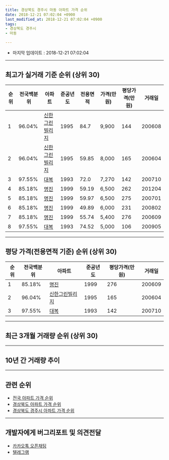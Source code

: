 ```yaml
---
title: 경상북도 경주시 마동 아파트 가격 순위
date: 2018-12-21 07:02:04 +0900
last_modified_at: 2018-12-21 07:02:04 +0900
tags:
- 경상북도 경주시
- 마동

---
```


* 마지막 업데이트 : 2018-12-21 07:02:04

---

## 최고가 실거래 기준 순위 (상위 30)


|순위|전국백분위|아파트|준공년도|전용면적|가격(만원)|평당가격(만원)|거래일|
|---|---|---|---|---|---|---|---|
|1|96.04%|[신한그린빌리지](https://search.naver.com/search.naver?query=%EA%B2%BD%EC%83%81%EB%B6%81%EB%8F%84+%EA%B2%BD%EC%A3%BC%EC%8B%9C+%EB%A7%88%EB%8F%99+%EC%8B%A0%ED%95%9C%EA%B7%B8%EB%A6%B0%EB%B9%8C%EB%A6%AC%EC%A7%80)|1995|84.7|9,900|144|200608|
|2|96.04%|[신한그린빌리지](https://search.naver.com/search.naver?query=%EA%B2%BD%EC%83%81%EB%B6%81%EB%8F%84+%EA%B2%BD%EC%A3%BC%EC%8B%9C+%EB%A7%88%EB%8F%99+%EC%8B%A0%ED%95%9C%EA%B7%B8%EB%A6%B0%EB%B9%8C%EB%A6%AC%EC%A7%80)|1995|59.85|8,000|165|200604|
|3|97.55%|[대복](https://search.naver.com/search.naver?query=%EA%B2%BD%EC%83%81%EB%B6%81%EB%8F%84+%EA%B2%BD%EC%A3%BC%EC%8B%9C+%EB%A7%88%EB%8F%99+%EB%8C%80%EB%B3%B5)|1993|72.0|7,270|142|200710|
|4|85.18%|[명진](https://search.naver.com/search.naver?query=%EA%B2%BD%EC%83%81%EB%B6%81%EB%8F%84+%EA%B2%BD%EC%A3%BC%EC%8B%9C+%EB%A7%88%EB%8F%99+%EB%AA%85%EC%A7%84)|1999|59.19|6,500|262|201204|
|5|85.18%|[명진](https://search.naver.com/search.naver?query=%EA%B2%BD%EC%83%81%EB%B6%81%EB%8F%84+%EA%B2%BD%EC%A3%BC%EC%8B%9C+%EB%A7%88%EB%8F%99+%EB%AA%85%EC%A7%84)|1999|59.97|6,500|275|200701|
|6|85.18%|[명진](https://search.naver.com/search.naver?query=%EA%B2%BD%EC%83%81%EB%B6%81%EB%8F%84+%EA%B2%BD%EC%A3%BC%EC%8B%9C+%EB%A7%88%EB%8F%99+%EB%AA%85%EC%A7%84)|1999|49.89|6,000|231|200802|
|7|85.18%|[명진](https://search.naver.com/search.naver?query=%EA%B2%BD%EC%83%81%EB%B6%81%EB%8F%84+%EA%B2%BD%EC%A3%BC%EC%8B%9C+%EB%A7%88%EB%8F%99+%EB%AA%85%EC%A7%84)|1999|55.74|5,400|276|200609|
|8|97.55%|[대복](https://search.naver.com/search.naver?query=%EA%B2%BD%EC%83%81%EB%B6%81%EB%8F%84+%EA%B2%BD%EC%A3%BC%EC%8B%9C+%EB%A7%88%EB%8F%99+%EB%8C%80%EB%B3%B5)|1993|74.52|5,000|106|200905|


---

## 평당 가격(전용면적 기준) 순위 (상위 30)


|순위|전국백분위|아파트|준공년도|평당가격(만원)|거래일|
|---|---|---|---|---|---|
|1|85.18%|[명진](https://search.naver.com/search.naver?query=%EA%B2%BD%EC%83%81%EB%B6%81%EB%8F%84+%EA%B2%BD%EC%A3%BC%EC%8B%9C+%EB%A7%88%EB%8F%99+%EB%AA%85%EC%A7%84)|1999|276|200609|
|2|96.04%|[신한그린빌리지](https://search.naver.com/search.naver?query=%EA%B2%BD%EC%83%81%EB%B6%81%EB%8F%84+%EA%B2%BD%EC%A3%BC%EC%8B%9C+%EB%A7%88%EB%8F%99+%EC%8B%A0%ED%95%9C%EA%B7%B8%EB%A6%B0%EB%B9%8C%EB%A6%AC%EC%A7%80)|1995|165|200604|
|3|97.55%|[대복](https://search.naver.com/search.naver?query=%EA%B2%BD%EC%83%81%EB%B6%81%EB%8F%84+%EA%B2%BD%EC%A3%BC%EC%8B%9C+%EB%A7%88%EB%8F%99+%EB%8C%80%EB%B3%B5)|1993|142|200710|


---

## 최근 3개월 거래량 순위 (상위 30)


<div style="width:100%;">
    <canvas id="deal_count_ranking" height="250"></canvas>
</div>


<script>
new Chart(document.getElementById("deal_count_ranking"), {
    type: 'horizontalBar',
    data: {
        labels: ['명진'],
        datasets: [{
            label: '실거래 수',
            data: [1],
            borderColor: "rgba(255, 0, 128, 1)",
            backgroundColor: "rgba(255, 0, 128, 0.5)",
            fill: false,
        }]
    },
    options: {
        responsive: true,
        title: {
            display: true,
            text: '최근 3개월 거래량 순위'
        },
        tooltips: {
            mode: 'index',
            intersect: false,
            callbacks: {
                title: function(tooltipItems, data) {
                    return "실거래 수:";
                },
                label: function(tooltipItem, data) {
                    return data.labels[tooltipItem.index] + ": " + tooltipItem.xLabel;
                }
            }
        },
        hover: {
            mode: 'nearest',
            intersect: true
        },
        scales: {
            xAxes: [{
                display: true,
                scaleLabel: {
                    display: true,
                    labelString: '실거래 수'
                },
                ticks: {
                    suggestedMin: 0,
                }
            }],
            yAxes: [{
                display: true,
                ticks: {
                    autoSkip: false,
                    callback: function(value, index, values) {
                        if (value.length > 15)
                            return value.substr(0, 13) + "...";
                        else
                            return value;
                    }
                },
                scaleLabel: {
                    display: false,
                }
            }]
        }
    }
});

</script>


---

## 10년 간 거래량 추이


<div style="width:100%;">
    <canvas id="deal_progress" height="250"></canvas>
</div>

<script>
new Chart(document.getElementById("deal_progress"), {
    type: 'line',
    data: {
        labels: ['200812','200901','200902','200903','200904','200905','200906','200907','200908','200909','200910','200911','200912','201001','201002','201003','201004','201005','201006','201007','201008','201009','201010','201011','201012','201101','201102','201103','201104','201105','201106','201107','201108','201109','201110','201111','201112','201201','201202','201203','201204','201205','201206','201207','201208','201209','201210','201211','201212','201301','201302','201303','201304','201305','201306','201307','201308','201309','201310','201311','201312','201401','201402','201403','201404','201405','201406','201407','201408','201409','201410','201411','201412','201501','201502','201503','201504','201505','201506','201507','201508','201509','201510','201511','201512','201601','201602','201603','201604','201605','201606','201607','201608','201609','201610','201611','201612','201701','201702','201703','201704','201705','201706','201707','201708','201709','201710','201711','201712','201801','201802','201803','201804','201805','201806','201807','201808','201809','201810','201811','201812'],
        datasets: [{
            label: '실거래 수',
            pointRadius: 1,
            data: [0, 0, 2, 0, 0, 3, 1, 0, 0, 2, 1, 1, 0, 1, 0, 2, 1, 4, 2, 0, 0, 2, 1, 0, 0, 1, 1, 2, 4, 1, 1, 5, 0, 0, 1, 2, 1, 2, 3, 2, 3, 2, 2, 1, 1, 0, 0, 0, 0, 0, 0, 0, 1, 1, 1, 1, 0, 0, 1, 0, 1, 0, 3, 1, 1, 1, 2, 0, 0, 0, 2, 0, 0, 2, 1, 2, 2, 0, 2, 1, 1, 1, 1, 0, 1, 0, 1, 2, 0, 0, 0, 0, 1, 0, 0, 0, 0, 0, 0, 1, 1, 0, 3, 1, 2, 0, 0, 1, 0, 0, 0, 0, 1, 1, 0, 1, 1, 2, 1, 0, 0],
            borderColor: "rgba(255, 201, 14, 1)",
            backgroundColor: "rgba(255, 201, 14, 0.5)",
            fill: true,
        }]
    },
    options: {
        responsive: true,
        title: {
            display: true,
            text: '10년간 거래량 추이'
        },
        tooltips: {
            mode: 'index',
            intersect: false,
        },
        hover: {
            mode: 'nearest',
            intersect: true
        },
        scales: {
            xAxes: [{
                display: true,
                scaleLabel: {
                    display: true,
                    labelString: '년/월'
                }
            }],
            yAxes: [{
                display: true,
                ticks: {
                    suggestedMin: 0,
                },
                scaleLabel: {
                    display: true,
                    labelString: '실거래 수'
                }
            }]
        }
    }
});

</script>


---

## 관련 순위

- [전국 아파트 가격 순위](https://inasie.github.io/apt-ranking/전국)
- [경상북도 아파트 가격 순위](https://inasie.github.io/apt-ranking/경상북도)
- [경상북도 경주시 아파트 가격 순위](https://inasie.github.io/apt-ranking/경상북도-경주시)


---

## 개발자에게 버그리포트 및 의견전달

- [카카오톡 오픈채팅](https://open.kakao.com/o/gLJUAP4)
- [텔레그램](https://t.me/inasie)

